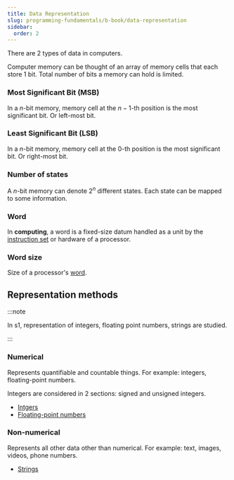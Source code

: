```yaml
---
title: Data Representation
slug: programming-fundamentals/b-book/data-representation
sidebar:
  order: 2
---
```


There are 2 types of data in computers.

Computer memory can be thought of an array of memory cells that each store 1
bit. Total number of bits a memory can hold is limited.

### Most Significant Bit (MSB)

In a $n$-bit memory, memory cell at the $n-1$-th position is the most
significant bit. Or left-most bit.

### Least Significant Bit (LSB)

In a $n$-bit memory, memory cell at the $0$-th position is the most significant
bit. Or right-most bit.

### Number of states

A $n$-bit memory can denote $2^n$ different states. Each state can be mapped to
some information.

### Word

In **computing**, a word is a fixed-size datum handled as a unit by the
[instruction set](/programming-fundamentals/C-book/cpu-instructions/) or
hardware of a processor.

### Word size

Size of a processor's
[word](/programming-fundamentals/B-book/data-representation/#word).

## Representation methods

:::note

In s1, representation of integers, floating point numbers, strings are studied.

:::

### Numerical

Represents quantifiable and countable things. For example: integers,
floating-point numbers.

Integers are considered in 2 sections: signed and unsigned integers.

- [Intgers](/programming-fundamentals/B-book/integers/)
- [Floating-point numbers](/programming-fundamentals/B-book/floating-point-numbers/)

### Non-numerical

Represents all other data other than numerical. For example: text, images,
videos, phone numbers.

- [Strings](/programming-fundamentals/B-book/strings/)
